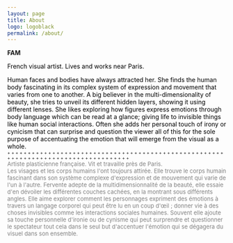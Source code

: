 ```yaml
---
layout: page
title: About
logo: logoblack
permalink: /about/
---
```

	

**FAM**

<span style="color: black;"> French visual artist. Lives and works near Paris. </span>

<span style="color: black;">
Human faces and bodies have always attracted her. She finds the human body fascinating in its complex system of expression and movement that varies from one to another. A big believer in the multi-dimensionality of beauty, she tries to unveil its different hidden layers, showing it using different lenses. She likes exploring how figures express emotions through body language which can be read at a glance; giving life to invisible things like human social interactions. Often she adds her personal touch of irony or cynicism that can surprise and question the viewer all of this for the sole purpose of accentuating the emotion that will emerge from the visual as a whole.
</span>
<br>
<font size="1"> +  +  +  +  +  +  +  +  +  +  +  +  +  +  +  +  +  +  +  +  +  +  +  +  +  +  +  +  +  +  +  +  +  +  +  +  +  +  +  +  +  +  +  +  +  +  +  +  +  +  +  +  +  +  +  +  +  +  +  +  +  +  +  +  +  +  +  +  +  +  +  +  +  +  +  +  +  +  +  +  +  +  +</font> 

  <br>

<font size="2">
<span style="color: grey;">
Artiste plasticienne française. Vit et travaille près de Paris. 
</span>
</font> 
<br>

<font size="2">
<span style="color: grey;">
Les visages et les corps humains l'ont toujours attirée. Elle trouve le corps humain fascinant dans son système complexe d'expression et de mouvement qui varie de l'un à l'autre. Fervente adepte de la multidimensionnalité de la beauté, elle essaie d'en dévoiler les différentes couches cachées, en la montrant sous différents angles. Elle aime explorer comment les personnages expriment des émotions à travers un langage corporel qui peut être lu en un coup d'œil ; donner vie à des choses invisibles comme les interactions sociales humaines. Souvent elle ajoute sa touche personnelle d'ironie ou de cynisme qui peut surprendre et questionner le spectateur tout cela dans le seul but d'accentuer l'émotion qui se dégagera du visuel dans son ensemble.
</span>
</font>




